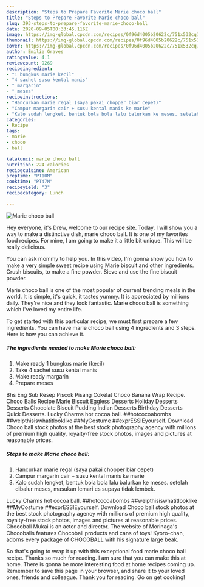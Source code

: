 ```yaml
---
description: "Steps to Prepare Favorite Marie choco ball"
title: "Steps to Prepare Favorite Marie choco ball"
slug: 393-steps-to-prepare-favorite-marie-choco-ball
date: 2020-09-05T00:33:45.116Z
image: https://img-global.cpcdn.com/recipes/0f96d4005b20622c/751x532cq70/marie-choco-ball-foto-resep-utama.jpg
thumbnail: https://img-global.cpcdn.com/recipes/0f96d4005b20622c/751x532cq70/marie-choco-ball-foto-resep-utama.jpg
cover: https://img-global.cpcdn.com/recipes/0f96d4005b20622c/751x532cq70/marie-choco-ball-foto-resep-utama.jpg
author: Emilie Graves
ratingvalue: 4.1
reviewcount: 9269
recipeingredient:
- "1 bungkus marie kecil"
- "4 sachet susu kental manis"
- " margarin"
- " meses"
recipeinstructions:
- "Hancurkan marie regal (saya pakai chopper biar cepet)"
- "Campur margarin cair + susu kental manis ke marie"
- "Kalo sudah lengket, bentuk bola bola lalu balurkan ke meses. setelah dibalur meses, masukan lemari es supaya tidak lembek."
categories:
- Recipe
tags:
- marie
- choco
- ball

katakunci: marie choco ball 
nutrition: 224 calories
recipecuisine: American
preptime: "PT10M"
cooktime: "PT47M"
recipeyield: "3"
recipecategory: Lunch

---
```



![Marie choco ball](https://img-global.cpcdn.com/recipes/0f96d4005b20622c/751x532cq70/marie-choco-ball-foto-resep-utama.jpg)

Hey everyone, it's Drew, welcome to our recipe site. Today, I will show you a way to make a distinctive dish, marie choco ball. It is one of my favorites food recipes. For mine, I am going to make it a little bit unique. This will be really delicious.

You can ask mommy to help you. In this video, I&#39;m gonna show you how to make a very simple sweet recipe using Marie biscuit and other ingredients. Crush biscuits, to make a fine powder. Sieve and use the fine biscuit powder.

Marie choco ball is one of the most popular of current trending meals in the world. It is simple, it's quick, it tastes yummy. It is appreciated by millions daily. They're nice and they look fantastic. Marie choco ball is something which I've loved my entire life.


To get started with this particular recipe, we must first prepare a few ingredients. You can have marie choco ball using 4 ingredients and 3 steps. Here is how you can achieve it.

<!--inarticleads1-->

##### The ingredients needed to make Marie choco ball:

1. Make ready 1 bungkus marie (kecil)
1. Take 4 sachet susu kental manis
1. Make ready  margarin
1. Prepare  meses


Bhs Eng Sub Resep Piscok Pisang Cokelat Choco Banana Wrap Recipe. Choco Balls Recipe Marie Biscuit Eggless Desserts Holiday Desserts Desserts Chocolate Biscuit Pudding Indian Desserts Birthday Desserts Quick Desserts. Lucky Charms hot cocoa ball. ##hotcocoabombs ##welpthisiswhatitlooklike ##MyCostume ##exprESSIEyourself. Download Choco ball stock photos at the best stock photography agency with millions of premium high quality, royalty-free stock photos, images and pictures at reasonable prices. 

<!--inarticleads2-->

##### Steps to make Marie choco ball:

1. Hancurkan marie regal (saya pakai chopper biar cepet)
1. Campur margarin cair + susu kental manis ke marie
1. Kalo sudah lengket, bentuk bola bola lalu balurkan ke meses. setelah dibalur meses, masukan lemari es supaya tidak lembek.


Lucky Charms hot cocoa ball. ##hotcocoabombs ##welpthisiswhatitlooklike ##MyCostume ##exprESSIEyourself. Download Choco ball stock photos at the best stock photography agency with millions of premium high quality, royalty-free stock photos, images and pictures at reasonable prices. Chocoball Mukai is an actor and director. The website of Morinaga&#39;s Chocoballs features Chocoball products and cans of toys! Kyoro-chan, adorns every package of CHOCOBALL with his signature large beak. 

So that's going to wrap it up with this exceptional food marie choco ball recipe. Thanks so much for reading. I am sure that you can make this at home. There is gonna be more interesting food at home recipes coming up. Remember to save this page in your browser, and share it to your loved ones, friends and colleague. Thank you for reading. Go on get cooking!
